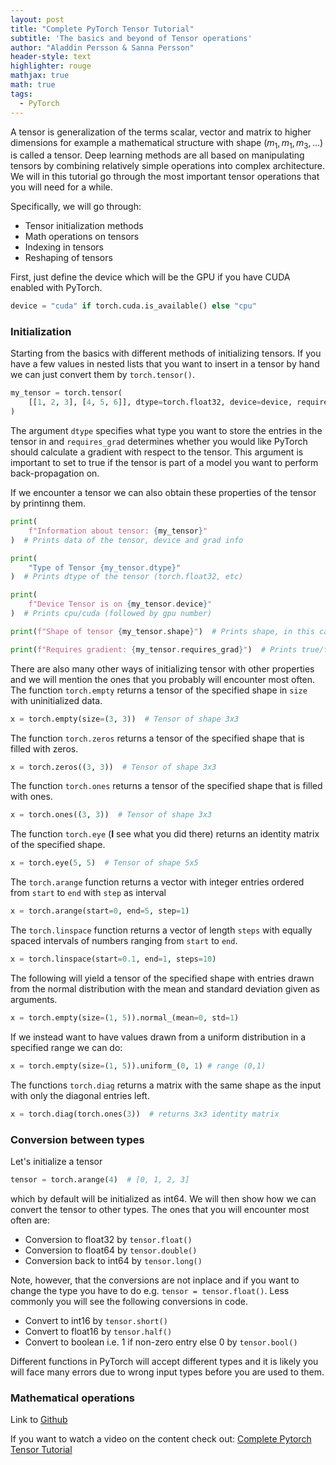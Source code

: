 ```yaml
---
layout: post
title: "Complete PyTorch Tensor Tutorial"
subtitle: 'The basics and beyond of Tensor operations'
author: "Aladdin Persson & Sanna Persson"
header-style: text
highlighter: rouge
mathjax: true
math: true
tags:
  - PyTorch
---
```

A tensor is generalization of the terms scalar, vector and matrix to higher
dimensions for example a mathematical structure with shape $(m_1,m_1,m_3, ...)$ is called
a tensor. Deep learning methods are all based on manipulating tensors by combining
relatively simple operations into complex architecture. We will in this tutorial go
through the most important tensor operations that you will need for a while. 

Specifically, we will go through:
* Tensor initialization methods
* Math operations on tensors
* Indexing in tensors
* Reshaping of tensors

First, just define the device which will be the GPU if you have
CUDA enabled with PyTorch. 
``` python
device = "cuda" if torch.cuda.is_available() else "cpu"
```
### Initialization
Starting from the basics with different methods of initializing tensors. If you
have a few values in nested lists that you want to insert in a tensor by hand we can just
convert them by `torch.tensor()`. 
```python
my_tensor = torch.tensor(
    [[1, 2, 3], [4, 5, 6]], dtype=torch.float32, device=device, requires_grad=True
)
```
The argument `dtype` specifies what type you want to store the entries in the tensor 
in and `requires_grad` determines whether you would like PyTorch should calculate
a gradient with respect to the tensor. This argument is important to set to true if the tensor is
part of a model you want to perform back-propagation on. 

If we encounter a tensor we can also obtain these properties of the tensor by printinng them.
```python
print(
    f"Information about tensor: {my_tensor}"
)  # Prints data of the tensor, device and grad info

print(
    "Type of Tensor {my_tensor.dtype}"
)  # Prints dtype of the tensor (torch.float32, etc)

print(
    f"Device Tensor is on {my_tensor.device}"
)  # Prints cpu/cuda (followed by gpu number)

print(f"Shape of tensor {my_tensor.shape}")  # Prints shape, in this case 2x3

print(f"Requires gradient: {my_tensor.requires_grad}")  # Prints true/false
```
There are also many other ways of initializing tensor with other properties and
we will mention the ones that you probably will encounter most often.
The function `torch.empty` returns a tensor of the specified shape in `size` with uninitialized data.
```python
x = torch.empty(size=(3, 3))  # Tensor of shape 3x3
``` 
The function `torch.zeros` returns a tensor of the specified shape that is filled with zeros.
```python
x = torch.zeros((3, 3))  # Tensor of shape 3x3 
```  
The function `torch.ones` returns a tensor of the specified shape that is filled with ones.
```python
x = torch.ones((3, 3))  # Tensor of shape 3x3 
```
The function `torch.eye` (**I** see what you did there) returns an identity matrix of the specified shape.  
```python
x = torch.eye(5, 5)  # Tensor of shape 5x5
```
The `torch.arange` function returns a vector with integer entries ordered from `start` to `end` with `step` as interval 
```python
x = torch.arange(start=0, end=5, step=1)
```
The `torch.linspace` function returns a vector of length `steps` with equally spaced intervals of numbers ranging from `start`
to `end`.
```python
x = torch.linspace(start=0.1, end=1, steps=10)  
```
The following will yield a tensor of the specified shape with entries drawn from the
normal distribution with the mean and standard deviation given as arguments.
```python
x = torch.empty(size=(1, 5)).normal_(mean=0, std=1)
```
If we instead want to have values drawn from a uniform distribution in a specified
range we can do:
```python
x = torch.empty(size=(1, 5)).uniform_(0, 1) # range (0,1)
```
The functions `torch.diag` returns a matrix with the same shape as the input with only the diagonal entries left.
```python
x = torch.diag(torch.ones(3))  # returns 3x3 identity matrix
```

### Conversion between types
Let's initialize a tensor
```python
tensor = torch.arange(4)  # [0, 1, 2, 3] 
```
which by default will be initialized as int64. We will then show how we can 
convert the tensor to other types. 
The ones that you will encounter most often are:

* Conversion to float32 by `tensor.float()`
* Conversion to float64 by `tensor.double()`
* Conversion back to int64 by `tensor.long()`

Note, however, that the conversions are not inplace and if you want to 
change the type you have to do e.g. `tensor = tensor.float()`. Less commonly you 
will see the following conversions in code. 

* Convert to int16 by `tensor.short()`
* Convert to float16 by `tensor.half()`
* Convert to boolean i.e. 1 if non-zero entry else 0 by `tensor.bool()`  

Different functions in PyTorch will accept different types and it is likely you will
face many errors due to wrong input types before you are used to them. 

### Mathematical operations

Link to [Github](https://github.com/AladdinPerzon)

If you want to watch a video on the content check out: [Complete Pytorch Tensor Tutorial](https://youtu.be/x9JiIFvlUwk)